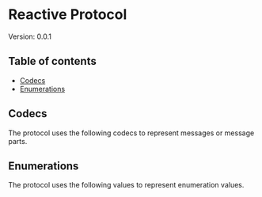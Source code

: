 # Reactive Protocol

Version: 0.0.1



## Table of contents

- [Codecs](#codecs)
- [Enumerations](#enumerations)

## Codecs

The protocol uses the following codecs to represent messages or message parts.

## Enumerations

The protocol uses the following values to represent enumeration values.
